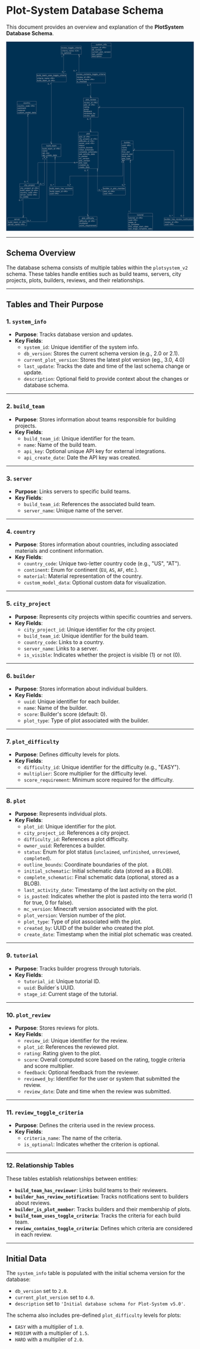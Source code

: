# Plot-System Database Schema

This document provides an overview and explanation of the **PlotSystem Database Schema**.

![logical-db.png](logical-db.png)

---

## Schema Overview

The database schema consists of multiple tables within the `plotsystem_v2` schema. These tables handle entities such as
build teams, servers, city projects, plots, builders, reviews, and their relationships.

---

## Tables and Their Purpose

### 1. `system_info`
- **Purpose**: Tracks database version and updates.
- **Key Fields**:
  - `system_id`: Unique identifier of the system info. 
  - `db_version`: Stores the current schema version (e.g., 2.0 or 2.1).
  - `current_plot_version`: Stores the latest plot version (eg., 3.0, 4.0)
  - `last_update`: Tracks the date and time of the last schema change or update.
  - `description`: Optional field to provide context about the changes or database schema.

---

### 2. `build_team`
- **Purpose**: Stores information about teams responsible for building projects.
- **Key Fields**:
  - `build_team_id`: Unique identifier for the team.
  - `name`: Name of the build team.
  - `api_key`: Optional unique API key for external integrations.
  - `api_create_date`: Date the API key was created.

---

### 3. `server`
- **Purpose**: Links servers to specific build teams.
- **Key Fields**:
  - `build_team_id`: References the associated build team.
  - `server_name`: Unique name of the server.

---

### 4. `country`
- **Purpose**: Stores information about countries, including associated materials and continent information.
- **Key Fields**:
  - `country_code`: Unique two-letter country code (e.g., "US", "AT").
  - `continent`: Enum for continent (`EU`, `AS`, `AF`, etc.).
  - `material`: Material representation of the country.
  - `custom_model_data`: Optional custom data for visualization.

---

### 5. `city_project`
- **Purpose**: Represents city projects within specific countries and servers.
- **Key Fields**:
  - `city_project_id`: Unique identifier for the city project.
  - `build_team_id`: Unique identifier for the build team.
  - `country_code`: Links to a country.
  - `server_name`: Links to a server.
  - `is_visible`: Indicates whether the project is visible (1) or not (0).

---

### 6. `builder`
- **Purpose**: Stores information about individual builders.
- **Key Fields**:
  - `uuid`: Unique identifier for each builder.
  - `name`: Name of the builder.
  - `score`: Builder's score (default: 0).
  - `plot_type`: Type of plot associated with the builder.

---

### 7. `plot_difficulty`
- **Purpose**: Defines difficulty levels for plots.
- **Key Fields**:
  - `difficulty_id`: Unique identifier for the difficulty (e.g., "EASY").
  - `multiplier`: Score multiplier for the difficulty level.
  - `score_requirement`: Minimum score required for the difficulty.

---

### 8. `plot`
- **Purpose**: Represents individual plots.
- **Key Fields**:
  - `plot_id`: Unique identifier for the plot.
  - `city_project_id`: References a city project.
  - `difficulty_id`: References a plot difficulty.
  - `owner_uuid`: References a builder.
  - `status`: Enum for plot status (`unclaimed`, `unfinished`, `unreviewed`, `completed`).
  - `outline_bounds`: Coordinate boundaries of the plot.
  - `initial_schematic`: Initial schematic data (stored as a BLOB).
  - `complete_schematic`: Final schematic data (optional, stored as a BLOB).
  - `last_activity_date`: Timestamp of the last activity on the plot.
  - `is_pasted`: Indicates whether the plot is pasted into the terra world (1 for true, 0 for false).
  - `mc_version`: Minecraft version associated with the plot.
  - `plot_version`: Version number of the plot.
  - `plot_type`: Type of plot associated with the plot.
  - `created_by`: UUID of the builder who created the plot.
  - `create_date`: Timestamp when the initial plot schematic was created.

---

### 9. `tutorial`
- **Purpose**: Tracks builder progress through tutorials.
- **Key Fields**:
  - `tutorial_id`: Unique tutorial ID.
  - `uuid`: Builder`s UUID.
  - `stage_id`: Current stage of the tutorial.

---

### 10. `plot_review`
- **Purpose**: Stores reviews for plots.
- **Key Fields**:
  - `review_id`: Unique identifier for the review.
  - `plot_id`: References the reviewed plot.
  - `rating`: Rating given to the plot.
  - `score`: Overall computed score based on the rating, toggle criteria and score multiplier.
  - `feedback`: Optional feedback from the reviewer.
  - `reviewed_by`: Identifier for the user or system that submitted the review.
  - `review_date`: Date and time when the review was submitted.

---

### 11. `review_toggle_criteria`
- **Purpose**: Defines the criteria used in the review process.
- **Key Fields**:
  - `criteria_name`: The name of the criteria.
  - `is_optional`: Indicates whether the criterion is optional.

---

### 12. Relationship Tables
These tables establish relationships between entities:
- **`build_team_has_reviewer`**: Links build teams to their reviewers.
- **`builder_has_review_notification`**: Tracks notifications sent to builders about reviews.
- **`builder_is_plot_member`**: Tracks builders and their membership of plots.
- **`build_team_uses_toggle_criteria`**: Tracks the criteria for each build team.
- **`review_contains_toggle_criteria`**: Defines which criteria are considered in each review.

---

## Initial Data
The `system_info` table is populated with the initial schema version for the database:  
- `db_version` set to `2.0`.  
- `current_plot_version` set to `4.0`.
- `description` set to `'Initial database schema for Plot-System v5.0'`.

The schema also includes pre-defined `plot_difficulty` levels for plots:
- `EASY` with a multiplier of `1.0`.
- `MEDIUM` with a multiplier of `1.5`.
- `HARD` with a multiplier of `2.0`.
